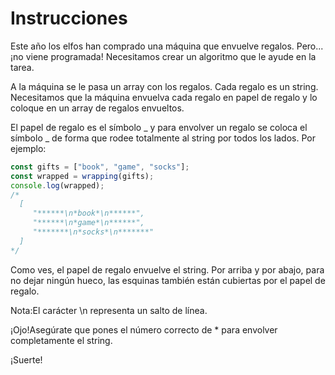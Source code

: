 # Instrucciones

Este año los elfos han comprado una máquina que envuelve regalos. Pero... ¡no viene programada! Necesitamos crear un algoritmo que le ayude en la tarea.

A la máquina se le pasa un array con los regalos. Cada regalo es un string. Necesitamos que la máquina envuelva cada regalo en papel de regalo y lo coloque en un array de regalos envueltos.

El papel de regalo es el símbolo _ y para envolver un regalo se coloca el símbolo _ de forma que rodee totalmente al string por todos los lados. Por ejemplo:

```javascript
const gifts = ["book", "game", "socks"];
const wrapped = wrapping(gifts);
console.log(wrapped);
/* 
  [
     "******\n*book*\n******",
     "******\n*game*\n******",
     "*******\n*socks*\n*******"
  ] 
*/
```

Como ves, el papel de regalo envuelve el string. Por arriba y por abajo, para no dejar ningún hueco, las esquinas también están cubiertas por el papel de regalo.

Nota:El carácter \n representa un salto de línea.

¡Ojo!Asegúrate que pones el número correcto de \* para envolver completamente el string.

¡Suerte!
